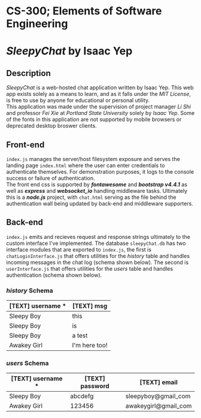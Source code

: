# **CS-300; Elements of Software Engineering**
# *SleepyChat* by Isaac Yep
## **Description**
*SleepyChat* is a web-hosted chat application written by Isaac Yep. This web app exists solely as a means to learn, and as it falls under the *MIT License*, is free to use by anyone for educational or personal utility.<br>
This application was made under the supervision of project manager *Li Shi* and professor *Fei Xie* at *Portland State University* solely by *Isaac Yep*. Some of the fonts in this application are not supported by mobile browsers or deprecated desktop broswer clients.

## **Front-end**
`index.js` manages the server/host filesystem exposure and serves the landing page `index.html` where the user can enter credentials to authenticate themselves. For demonstration purposes, it logs to the console success or failure of authentication.<br>
The front end css is supported by ***fontawesome*** and ***bootstrap v4.4.1*** as well as ***express*** and ***websocket_io*** handling middleware tasks. Ultimately this is a ***node.js*** project, with `chat.html` serving as the file behind the authentication wall being updated by back-end and middleware supporters.
 
## **Back-end**
`index.js` emits and recieves request and response strings ultimately to the custom interface I've implemented. The database `sleepyChat.db` has two interface modules that are exported to `index.js`, the first is `chatLoginInterface.js` that offers utilities for the *history* table and handles incoming messages in the chat log (schema shown below). The second is `userInterface.js` that offers utilities for the *users* table and handles authentication (schema shown below).

### __***history* Schema**__
| [TEXT] username * | [TEXT] msg |
|--|--|
| Sleepy Boy | this |
| Sleepy Boy | is |
| Sleepy Boy | a test |
| Awakey Girl | I'm here too! |

### __***users* Schema**__
| [TEXT] username * | [TEXT] password | [TEXT] email |
|--|--|--|
| Sleepy Boy | abcdefg | sleepyboy@gmail_com |
| Awakey Girl | 123456 | awakeygirl@gmail_com |
